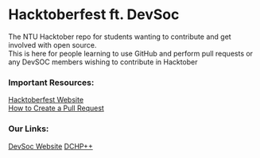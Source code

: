 # Hacktoberfest ft. DevSoc
The NTU Hacktober repo for students wanting to contribute and get involved with open source.  
This is here for people learning to use GitHub and perform pull requests or any DevSOC members wishing to contribute in Hacktober

### Important Resources:
[Hacktoberfest Website](https://hacktoberfest.digitalocean.com/)  
[How to Create a Pull Request](https://www.digitalocean.com/community/tutorials/how-to-create-a-pull-request-on-github)


### Our Links:
[DevSoc Website](https://devsoc.co.uk)
[DCHP++](https://devsoc.co.uk/DCHP/introduction.html)
